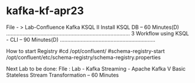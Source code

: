 # kafka-kf-apr23

File - > Lab-Confluence Kafka KSQL II
Install KSQL DB – 60 Minutes(D) ................................................................................... 3
Workflow using KSQL - CLI – 90 Minutes(D) ................................................................

How to start Registry
#cd /opt/confluent/
#schema-registry-start /opt/confluent/etc/schema-registry/schema-registry.properties

Next Lab  to be done:
FIle : Lab - Kafka Streaming - Apache Kafka V
Basic Stateless Stream Transformation – 60 Minutes
